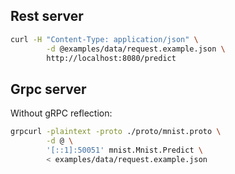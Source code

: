 

## Rest server

```sh
curl -H "Content-Type: application/json" \
        -d @examples/data/request.example.json \
        http://localhost:8080/predict
```

## Grpc server

Without gRPC reflection:

```sh
grpcurl -plaintext -proto ./proto/mnist.proto \
        -d @ \
        '[::1]:50051' mnist.Mnist.Predict \
        < examples/data/request.example.json
```

